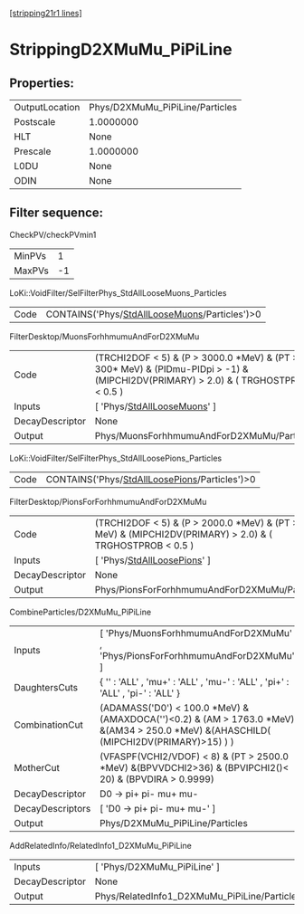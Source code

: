 [[stripping21r1 lines]](./stripping21r1-index)

# StrippingD2XMuMu_PiPiLine

## Properties:

|                |                                 |
|----------------|---------------------------------|
| OutputLocation | Phys/D2XMuMu_PiPiLine/Particles |
| Postscale      | 1.0000000                       |
| HLT            | None                            |
| Prescale       | 1.0000000                       |
| L0DU           | None                            |
| ODIN           | None                            |

## Filter sequence:

CheckPV/checkPVmin1

|        |     |
|--------|-----|
| MinPVs | 1   |
| MaxPVs | -1  |

LoKi::VoidFilter/SelFilterPhys_StdAllLooseMuons_Particles

|      |                                                                                                    |
|------|----------------------------------------------------------------------------------------------------|
| Code | CONTAINS('Phys/[StdAllLooseMuons](./stripping21r1-commonparticles-stdallloosemuons)/Particles')\>0 |

FilterDesktop/MuonsForhhmumuAndForD2XMuMu

|                 |                                                                                                                                         |
|-----------------|-----------------------------------------------------------------------------------------------------------------------------------------|
| Code            | (TRCHI2DOF \< 5) & (P \> 3000.0 \*MeV) & (PT \> 300\* MeV) & (PIDmu-PIDpi \> -1) & (MIPCHI2DV(PRIMARY) \> 2.0) & ( TRGHOSTPROB \< 0.5 ) |
| Inputs          | [ 'Phys/[StdAllLooseMuons](./stripping21r1-commonparticles-stdallloosemuons)' ]                                                       |
| DecayDescriptor | None                                                                                                                                    |
| Output          | Phys/MuonsForhhmumuAndForD2XMuMu/Particles                                                                                              |

LoKi::VoidFilter/SelFilterPhys_StdAllLoosePions_Particles

|      |                                                                                                    |
|------|----------------------------------------------------------------------------------------------------|
| Code | CONTAINS('Phys/[StdAllLoosePions](./stripping21r1-commonparticles-stdallloosepions)/Particles')\>0 |

FilterDesktop/PionsForForhhmumuAndForD2XMuMu

|                 |                                                                                                                   |
|-----------------|-------------------------------------------------------------------------------------------------------------------|
| Code            | (TRCHI2DOF \< 5) & (P \> 2000.0 \*MeV) & (PT \> 300\* MeV) & (MIPCHI2DV(PRIMARY) \> 2.0) & ( TRGHOSTPROB \< 0.5 ) |
| Inputs          | [ 'Phys/[StdAllLoosePions](./stripping21r1-commonparticles-stdallloosepions)' ]                                 |
| DecayDescriptor | None                                                                                                              |
| Output          | Phys/PionsForForhhmumuAndForD2XMuMu/Particles                                                                     |

CombineParticles/D2XMuMu_PiPiLine

|                  |                                                                                                                                              |
|------------------|----------------------------------------------------------------------------------------------------------------------------------------------|
| Inputs           | [ 'Phys/MuonsForhhmumuAndForD2XMuMu' , 'Phys/PionsForForhhmumuAndForD2XMuMu' ]                                                             |
| DaughtersCuts    | { '' : 'ALL' , 'mu+' : 'ALL' , 'mu-' : 'ALL' , 'pi+' : 'ALL' , 'pi-' : 'ALL' }                                                               |
| CombinationCut   | (ADAMASS('D0') \< 100.0 \*MeV) & (AMAXDOCA('')\<0.2) & (AM \> 1763.0 \*MeV) &(AM34 \> 250.0 \*MeV) &(AHASCHILD( (MIPCHI2DV(PRIMARY)\>15) ) ) |
| MotherCut        | (VFASPF(VCHI2/VDOF) \< 8) & (PT \> 2500.0 \*MeV) &(BPVVDCHI2\>36) & (BPVIPCHI2()\< 20) & (BPVDIRA \> 0.9999)                                 |
| DecayDescriptor  | D0 -\> pi+ pi- mu+ mu-                                                                                                                       |
| DecayDescriptors | [ 'D0 -\> pi+ pi- mu+ mu-' ]                                                                                                               |
| Output           | Phys/D2XMuMu_PiPiLine/Particles                                                                                                              |

AddRelatedInfo/RelatedInfo1_D2XMuMu_PiPiLine

|                 |                                              |
|-----------------|----------------------------------------------|
| Inputs          | [ 'Phys/D2XMuMu_PiPiLine' ]                |
| DecayDescriptor | None                                         |
| Output          | Phys/RelatedInfo1_D2XMuMu_PiPiLine/Particles |

